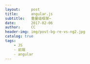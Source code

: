 ```yaml
---
layout:     post
title:      angular.js
subtitle:   重量级框架~
date:       2017-02-06
author:     CC
header-img: img/post-bg-re-vs-ng2.jpg
catalog: true
tags:
    - JS
    - 前端
    - angular
---
```


>
